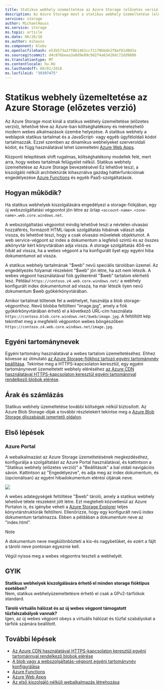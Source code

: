 ```yaml
---
title: Statikus webhely üzemeltetése az Azure Storage (előzetes verzió) |} A Microsoft Docs
description: Az Azure Storage most a statikus webhely üzemeltetése (előzetes verzió), a modern webalkalmazásokat szeretne üzemeltetni egy költséghatékony, méretezhető megoldást kínál.
services: storage
author: MichaelHauss
ms.service: storage
ms.topic: article
ms.date: 06/26/18
ms.author: mihauss
ms.component: blobs
ms.openlocfilehash: e53b573a27f0b1462ccf1170bbde2f8af01d0d3a
ms.sourcegitcommit: d4c076beea3a8d9e09c9d2f4a63428dc72dd9806
ms.translationtype: MT
ms.contentlocale: hu-HU
ms.lasthandoff: 08/01/2018
ms.locfileid: "39397475"
---
```

# <a name="static-website-hosting-in-azure-storage-preview"></a>Statikus webhely üzemeltetése az Azure Storage (előzetes verzió)
Az Azure Storage most kínál a statikus webhely üzemeltetése (előzetes verzió), lehetővé téve az Azure-ban költséghatékony és méretezhető modern webes alkalmazások üzembe helyezése. A statikus webhely a weblapok statikus tartalmat és a JavaScript- vagy egyéb ügyféloldali kódot tartalmazzák. Ezzel szemben az dinamikus webhelyeket szerveroldali kódot, és függ használatával lehet üzemeltetni [Azure Web Apps](/app-service/app-service-web-overview.md).

Központi telepítések shift rugalmas, költséghatékony modellek felé, mert arra, hogy webes tartalmak felügyelet nélkül. Statikus webhely üzemeltetése az Azure Storage bevezetésével Ez lehetővé teszi, a kiszolgáló nélküli architektúrák kihasználva gazdag háttérfunkcióinak engedélyezése [Azure Functions](/azure-functions/functions-overview.md) és egyéb PaaS-szolgáltatások.

## <a name="how-does-it-work"></a>Hogyan működik?
Ha statikus webhelyek kiszolgálására engedélyezi a storage-fiókjában, egy új webszolgáltatási végpontot jön létre az űrlap `<account-name>.<zone-name>.web.core.windows.net`.

A webszolgáltatási végpontot mindig lehetővé teszi a névtelen olvasási hozzáférés, formázott HTML-lapok szolgáltatás hibáinak választ adja vissza, és lehetővé teszi, hogy a csak olvasási műveletek objektumot. A web service-végpont az index a dokumentum a legfelső szintű és az összes alkönyvtár kért könyvtárában adja vissza. A storage szolgáltatás 404-es hibát ad vissza, ha a webes végpont a ha konfigurált ilyet egy egyéni hiba dokumentumot ad vissza.

A statikus webhely tartalmának "$web" nevű speciális tárolóban üzemel. Az engedélyezés folyamat részeként "$web" jön létre, ha azt nem létezik. A webes végpont használatával fiók gyökerénél "$web" tartalom elérhető lesz. Például `https://contoso.z4.web.core.windows.net/` a webhely konfigurált index dokumentumot ad vissza, ha már létezik ilyen nevű dokumentum $web gyökérkönyvtárában.

Amikor tartalmat töltenek fel a webhelyet, használja a blob storage-végponthoz. Nevű blobba feltölteni "image.jpg", amely a fiók gyökérkönyvtárában érhető el a következő URL-cím használata `https://contoso.blob.core.windows.net/$web/image.jpg`. A feltöltött kép tekinthet meg a megfelelő végponton webes böngészőben `https://contoso.z4.web.core.windows.net/image.jpg`.


## <a name="custom-domain-names"></a>Egyéni tartománynevek
Egyéni tartomány használatával a webes tartalom üzemeltetéséhez. Ehhez kövesse az útmutató [az Azure Storage-fiókhoz tartozó egyéni tartománynév beállítása](storage-custom-domain-name.md). Tekintse meg a HTTPS-kapcsolaton keresztül, egy egyéni tartománynevet üzemeltetett webhely eléréséhez [az Azure CDN használatával HTTPS-kapcsolaton keresztül egyéni tartománnyal rendelkező blobok elérése](storage-https-custom-domain-cdn.md).

## <a name="pricing-and-billing"></a>Árak és számlázás
Statikus webhely üzemeltetése további költségek nélkül biztosított. Az Azure Blob Storage-díjak a további részletekért tekintse meg a [Azure Blob Storage díjszabását ismertető oldalon](https://azure.microsoft.com/pricing/details/storage/blobs/).

## <a name="quickstart"></a>Első lépések
### <a name="azure-portal"></a>Azure Portal
A webalkalmazást az Azure Storage üzemeltetésének megkezdéséhez, konfigurálja a szolgáltatást az Azure Portal használatával, és kattintson a "Statikus webhely (előzetes verzió)" a "Beállítások" a bal oldali navigációs sávon. Kattintson az "Engedélyezve", és adja meg az index dokumentum, és (opcionálisan) az egyéni hibadokumentum elérési útjának neve.

![](media/storage-blob-static-website/storage-blob-static-website-portal-config.PNG)

A webes adategységek feltöltése "$web" tároló, amely a statikus webhely lehetővé tétele részeként jött létre. Ezt megteheti közvetlenül az Azure Portalon is, és igénybe veheti a [Azure Storage Explorer](https://azure.microsoft.com/features/storage-explorer/) teljes könyvtárstruktúrák feltölteni. Ellenőrizze, hogy egy konfigurált nevű index dokumentum tartalmazza. Ebben a példában a dokumentum neve az "index.html".

> [!NOTE]
> A dokumentum neve megkülönbözteti a kis-és nagybetűket, és ezért a fájlt a tároló neve pontosan egyeznie kell.

Végül nyissa meg a webes végpontra teszteli a webhelyét.

## <a name="faq"></a>GYIK
**Statikus webhelyek kiszolgálására érhető el minden storage fióktípus esetében?**  
Nem, statikus webhelyüzemeltetésre érhető el csak a GPv2-tárfiókok standard.

**Tároló virtuális hálózat és az új webes végpont támogatott tűzfalszabályok vannak?**  
Igen, az új webes végpont obeys a virtuális hálózat és tűzfal szabályokat a tárfiók számára beállított.

## <a name="next-steps"></a>További lépések
* [Az Azure CDN használatával HTTPS-kapcsolaton keresztül egyéni tartománnyal rendelkező blobok elérése](storage-https-custom-domain-cdn.md)
* [A blob vagy a webszolgáltatás-végpont egyéni tartománynév konfigurálása](storage-custom-domain-name.md)
* [Azure Functions](/azure-functions/functions-overview.md)
* [Azure Web Apps](/app-service/app-service-web-overview.md)
* [Az első kiszolgáló nélküli webalkalmazás létrehozása](https://aka.ms/static-serverless-webapp)
